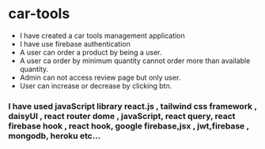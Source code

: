 # car-tools
* I have created a car tools management application
* I have use firebase authentication
* A user can order a product by being a user.
* A user ca order by minimum quantity cannot order more than available quantity.
* Admin can not access review page but only user.
* User can increase or decrease by clicking btn.


### I have used javaScript library react.js , tailwind css framework , daisyUI , react router dome , javaScript, react query, react firebase hook , react hook, google firebase,jsx , jwt,firebase , mongodb, heroku etc... 